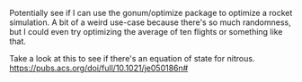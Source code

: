 Potentially see if I can use the gonum/optimize package to optimize a rocket simulation. A bit of a weird use-case because there's so much randomness, but I could even try optimizing the average of ten flights or something like that.

Take a look at this to see if there's an equation of state for nitrous.
https://pubs.acs.org/doi/full/10.1021/je050186n#